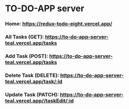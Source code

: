 # TO-DO-APP server

### Home: https://redux-todo-eight.vercel.app/

### All Tasks (GET): https://to-do-app-server-teal.vercel.app/tasks

### Add Task (POST): https://to-do-app-server-teal.vercel.app/tasks

### Delete Task (DELETE): https://to-do-app-server-teal.vercel.app/task/:id

### Update Task (PATCH): https://to-do-app-server-teal.vercel.app//taskEdit/:id